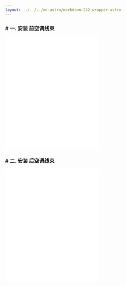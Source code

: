 ```yaml
---
layout: ../../../md-astro/markdown-222-wrapper.astro
---
```


### # 一. 安装 前空调线束

<iframe src="//player.bilibili.com/player.html?isOutside=true&aid=112731248135959&bvid=BV1bQh8eBEj9&cid=500001605298473&p=1"
height="360"
autoplay=0
scrolling="no" border="0" frameborder="no" framespacing="0" allowfullscreen="true"></iframe>

### # 二. 安装 后空调线束

<iframe src="//player.bilibili.com/player.html?isOutside=true&aid=112731248199795&bvid=BV1UQh8eBESq&cid=500001605300613&p=1"
height="360"
autoplay=0
scrolling="no" border="0" frameborder="no" framespacing="0" allowfullscreen="true"></iframe>